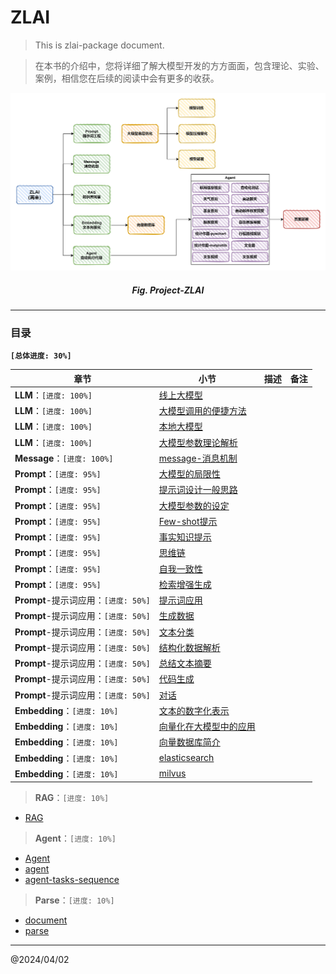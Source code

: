 # ZLAI

> This is zlai-package document.

> 在本书的介绍中，您将详细了解大模型开发的方方面面，包含理论、实验、案例，相信您在后续的阅读中会有更多的收获。

<center>
<img src="./img/zlai-overview.png" width="880px">
<h5>Fig. Project-ZLAI</h5>
</center>

------

<h3>目录</h3>

**`[总体进度: 30%]`**

| 章节                           | 小节                                              | 描述 | 备注 |
|------------------------------|-------------------------------------------------|----|----|
| **LLM**：`[进度: 100%]`         | [线上大模型](llm/zlai-llm-01.md)                     |    |    |
| **LLM**：`[进度: 100%]`         | [大模型调用的便捷方法](llm/zlai-llm-02.md)                |    |    |
| **LLM**：`[进度: 100%]`         | [本地大模型](llm/zlai-llm-03.md)                     |    |    |
| **LLM**：`[进度: 100%]`         | [大模型参数理论解析](llm/zlai-llm-04.md)                 |    |    |
| **Message**：`[进度: 100%]`     | [message-消息机制](message/zlai-message-01.md)      |    |    |
| **Prompt**：`[进度: 95%]`       | [大模型的局限性](prompt/zlai-prompt-01.md)             |    |    |
| **Prompt**：`[进度: 95%]`       | [提示词设计一般思路](prompt/zlai-prompt-02.md)           |    |    |
| **Prompt**：`[进度: 95%]`       | [大模型参数的设定](prompt/zlai-prompt-03.md)            |    |    |
| **Prompt**：`[进度: 95%]`       | [Few-shot提示](prompt/zlai-prompt-04.md)          |    |    |
| **Prompt**：`[进度: 95%]`       | [事实知识提示](prompt/zlai-prompt-05.md)              |    |    |
| **Prompt**：`[进度: 95%]`       | [思维链](prompt/zlai-prompt-06.md)                 |    |    |
| **Prompt**：`[进度: 95%]`       | [自我一致性](prompt/zlai-prompt-07.md)               |    |    |
| **Prompt**：`[进度: 95%]`       | [检索增强生成](prompt/zlai-prompt-08.md)              |    |    |
| **Prompt**-提示词应用：`[进度: 50%]` | [提示词应用](prompt-apply/zlai-prompt-apply-01.md)   |    |    |
| **Prompt**-提示词应用：`[进度: 50%]` | [生成数据](prompt-apply/zlai-prompt-apply-02.md)    |    |    |
| **Prompt**-提示词应用：`[进度: 50%]` | [文本分类](prompt-apply/zlai-prompt-apply-03.md)    |    |    |
| **Prompt**-提示词应用：`[进度: 50%]` | [结构化数据解析](prompt-apply/zlai-prompt-apply-04.md) |    |    |
| **Prompt**-提示词应用：`[进度: 50%]` | [总结文本摘要](prompt-apply/zlai-prompt-apply-06.md)  |    |    |
| **Prompt**-提示词应用：`[进度: 50%]` | [代码生成](prompt-apply/zlai-prompt-apply-07.md)    |    |    |
| **Prompt**-提示词应用：`[进度: 50%]` | [对话](prompt-apply/zlai-prompt-apply-08.md)      |    |    |
| **Embedding**：`[进度: 10%]`    | [文本的数字化表示](embedding/zlai-embedding-01.md)      |    |    |
| **Embedding**：`[进度: 10%]`    | [向量化在大模型中的应用](embedding/zlai-embedding-02.md)      |    |    |
| **Embedding**：`[进度: 10%]`    | [向量数据库简介](embedding/zlai-embedding-03.md)      |    |    |
| **Embedding**：`[进度: 10%]`    | [elasticsearch](embedding/zlai-elasticsearch.md)      |    |    |
| **Embedding**：`[进度: 10%]`    | [milvus](embedding/milvus.md)      |    |    |

> **RAG**：`[进度: 10%]`
  * [RAG](rag/zlai-rag-01.md)

> **Agent**：`[进度: 10%]`
  * [Agent](agent/zlai-agent-01.md)
  * [agent](agent/zlai-agent.md)
  * [agent-tasks-sequence](agent/zlai-agent-tasks-sequence.md)

> **Parse**：`[进度: 10%]`
  * [document](parse/zlai-document.md)
  * [parse](parse/zlai-parse-01.md)

-----
@2024/04/02

